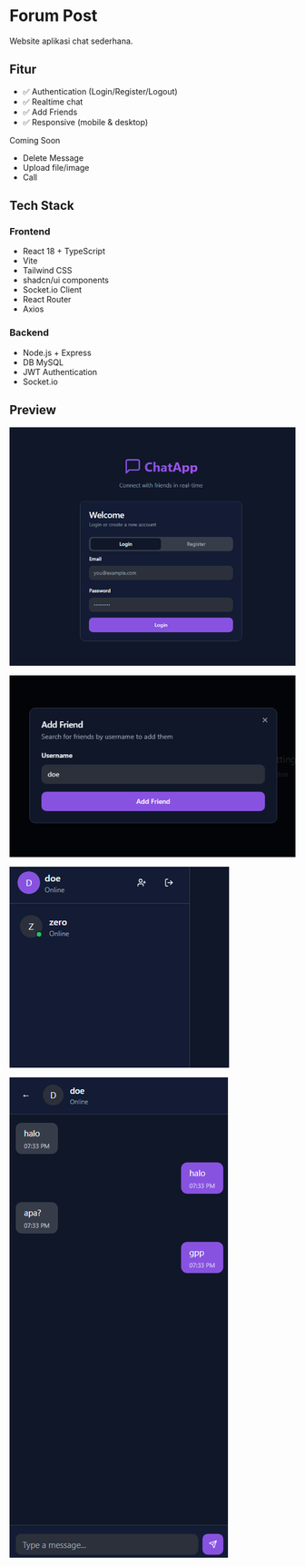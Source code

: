 # Forum Post

Website aplikasi chat sederhana.

## Fitur

- ✅ Authentication (Login/Register/Logout)
- ✅ Realtime chat
- ✅ Add Friends
- ✅ Responsive (mobile & desktop)

Coming Soon

- Delete Message
- Upload file/image
- Call

## Tech Stack

### Frontend

- React 18 + TypeScript
- Vite
- Tailwind CSS
- shadcn/ui components
- Socket.io Client
- React Router
- Axios

### Backend

- Node.js + Express
- DB MySQL
- JWT Authentication
- Socket.io

## Preview

![Login/Register](images/g1.png)

![Add Friends](images/g2.png)

![Chat History](images/g3.png)

![Chat Menu](images/g4.png)
